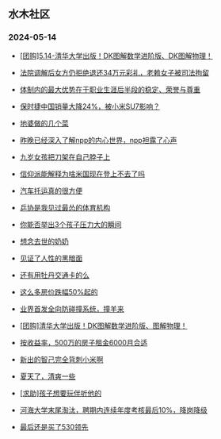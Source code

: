 ## 水木社区 
### 2024-05-14

+ [[团购]5.14-清华大学出版！DK图解数学进阶版、DK图解物理！](https://www.mysmth.net/nForum/article/ADAgent_TG/1321292)

+ [法院调解后女方仍拒绝退还34万元彩礼，老赖女子被司法拘留](https://www.mysmth.net/nForum/article/FamilyLife/1766697027)

+ [体制内的最大优势在于职业生涯后半段的稳定、荣誉与尊重](https://www.mysmth.net/nForum/article/WorkingLife/44490)

+ [保时捷中国销量大降24%，被小米SU7影响？](https://www.mysmth.net/nForum/article/GreenAuto/1573328)

+ [地婆做的几个菜](https://www.mysmth.net/nForum/article/Food/1709737)

+ [昨晚已经深入了解npp的内心世界，npp袒露了心声](https://www.mysmth.net/nForum/article/OurEstate/2973855)

+ [九岁女孩把刀架在自己脖子上](https://www.mysmth.net/nForum/article/ChildEducation/2380641)

+ [信仰派能解释为啥米国现在登上不去了吗](https://www.mysmth.net/nForum/article/Aero/439074)

+ [汽车托运真的很方便](https://www.mysmth.net/nForum/article/AutoTravel/13653974)

+ [乒协是我见过最怂的体育机构](https://www.mysmth.net/nForum/article/Pingpang/3847)

+ [你能否举出3个孩子压力大的瞬间](https://www.mysmth.net/nForum/article/ChildEducation/2381392)

+ [想念去世的奶奶](https://www.mysmth.net/nForum/article/Age/20358664)

+ [见证了人性的黑暗面](https://www.mysmth.net/nForum/article/MyFamily/266620)

+ [还有用牡丹交通卡的么](https://www.mysmth.net/nForum/article/AutoWorld/1944830562)

+ [这么多房价跌幅50%起的](https://www.mysmth.net/nForum/article/OurEstate/2974032)

+ [业界首发全向防碰撞系统，撞羊来](https://www.mysmth.net/nForum/article/GreenAuto/1574414)

+ [[团购]清华大学出版！DK图解数学进阶版、图解物理！](https://www.mysmth.net/nForum/article/ADAgent_TG/1321292)

+ [按收益率，500万的房子租金6000月合适](https://www.mysmth.net/nForum/article/OurEstate/2974191)

+ [新出的智己完全背刺小米啊](https://www.mysmth.net/nForum/article/GreenAuto/1574252)

+ [夏天了，清爽一些](https://www.mysmth.net/nForum/article/FashionShow/507787)

+ [[求助]孩子想要玩伴听他的](https://www.mysmth.net/nForum/article/FamilyLife/1766695767)

+ [河海大学末尾淘汰，聘期内连续年度考核最后10%，降岗降级](https://www.mysmth.net/nForum/article/QingJiao/865231)

+ [最后还是买了530领先](https://www.mysmth.net/nForum/article/AutoWorld/1944830757)

